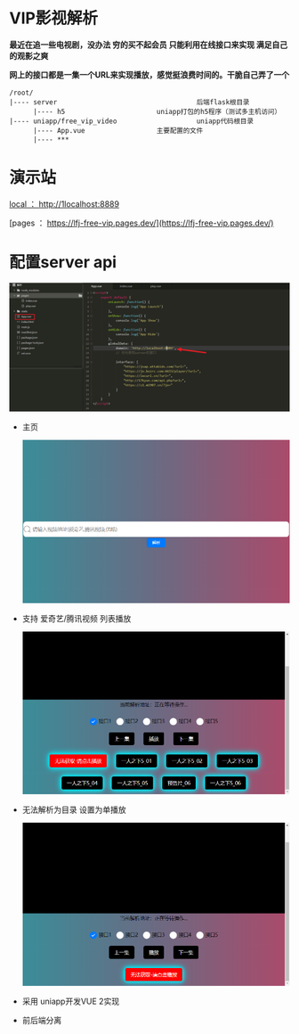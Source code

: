 # VIP影视解析

**最近在追一些电视剧，没办法 穷的买不起会员 只能利用在线接口来实现 满足自己的观影之爽**

**网上的接口都是一集一个URL来实现播放，感觉挺浪费时间的。干脆自己弄了一个**

```
/root/
|---- server                                   后端flask根目录
      |---- h5					     uniapp打包的h5程序（测试多主机访问）
|---- uniapp/free_vip_video                    uniapp代码根目录
      |---- App.vue				     主要配置的文件
      |---- ***
```

# 演示站

[local  ：  http://1localhost:8889](http://1localhost:8889)

[pages ： https://lfj-free-vip.pages.dev/](https://lfj-free-vip.pages.dev/)

# 配置server api

![image-20230115184521294](image/image-20230115184521294.png)

- 主页

  ![image-20230115182523235](image/image-20230115182523235.png)

- 支持 爱奇艺/腾讯视频 列表播放

  ![image-20230115182558619](image/image-20230115182558619.png)

- 无法解析为目录 设置为单播放

  ![image-20230115182546389](image/image-20230115182546389.png)

- 采用 uniapp开发VUE 2实现

- 前后端分离
